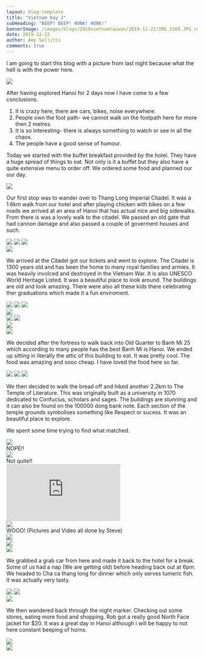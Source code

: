 ```yaml
---
layout: blog-template
title: "Vietnam Day 2"
subHeading: "BEEP! BEEP! HONK! HONK!"
bannerImage: /images/blogs/2019vietnamtaiwan/2019-12-22/IMG_3169.JPG_compressed.JPEG
date: 2019-12-22
author: Amy Sellitti
comments: true
---
```


I am going to start this blog with a picture from last night because what the hell is with the power here. 

<div class="center-image"><img src="/images/blogs/2019vietnamtaiwan/2019-12-22/20191221_200416.jpg" /></div>

After having explored Hanoi for 2 days now I have come to a few conclusions.
1. It is crazy here, there are cars, bikes, noise everywhere.
2. People own the foot path- we cannot walk on the footpath here for more then 2 metres.
3. It is so interesting- there is always something to watch or see in all the chaos.
4. The people have a good sense of humour.

Today we started with the buffet breakfast provided by the hotel. They have a huge spread of things to eat. Not only is it a buffet but they also have a quite extensive menu to order off.  We ordered some food and planned our our day. 

<div class="center-image"><img src="/images/blogs/2019vietnamtaiwan/2019-12-22/20191222_085314.jpg_compressed.JPEG" /></div>

Our first stop was to wander over to Thang Long Imperial Citadel. It was a 1.6km walk from our hotel and after playing chicken with bikes on a few roads we arrived at an area of Hanoi that has actual nice and big sidewalks. From there is was a lovely walk to the citadel. We passed an old gate that had cannon damage and also passed a couple of goverment houses and such. 

<div class="grid-3c">
  <img src="/images/blogs/2019vietnamtaiwan/2019-12-22/20191222_114317.jpg_compressed.JPEG"/>
  <img src="/images/blogs/2019vietnamtaiwan/2019-12-22/20191222141319_IMG_3068.jpg_compressed.JPEG"/>
  <img src="/images/blogs/2019vietnamtaiwan/2019-12-22/IMG_3069.JPG_compressed.JPEG"/>
</div>
<div class="center-image"><img src="/images/blogs/2019vietnamtaiwan/2019-12-22/IMG_3074.JPG_compressed.JPEG" /></div>

We arrived at the Citadel got our tickets and went to explore. The Citadel is 1300 years old and has been the home to many royal families and armies. It was heavily involced and destroyed in the Vietnam War. It is also UNESCO World Heritage Listed. It was a beautiful place to look around. The buildings are old and look amazing. There were also all these kids there celebrating ther graduations which made it a fun enviroment. 

<div class="grid-2w-1l">
  <img src="/images/blogs/2019vietnamtaiwan/2019-12-22/IMG_3086.JPG_compressed.JPEG"/>
  <img src="/images/blogs/2019vietnamtaiwan/2019-12-22/20191222_120618.jpg_compressed.JPEG"/>
  <img src="/images/blogs/2019vietnamtaiwan/2019-12-22/20191222150314_IMG_3097.jpg_compressed.JPEG"/>
</div>
<div class="center-image"><img src="/images/blogs/2019vietnamtaiwan/2019-12-22/20191222150537_IMG_3102.jpg_compressed.JPEG" /></div>
<div class="grid-2c">
  <img src="/images/blogs/2019vietnamtaiwan/2019-12-22/20191222151209_IMG_3114.jpg_compressed.JPEG"/>
  <img src="/images/blogs/2019vietnamtaiwan/2019-12-22/IMG_3112.JPG_compressed.JPEG"/>
</div>
<div class="center-image"><img src="/images/blogs/2019vietnamtaiwan/2019-12-22/IMG_20191222_121008.jpg_compressed.JPEG" /></div>
<div class="center-image"><img src="/images/blogs/2019vietnamtaiwan/2019-12-22/IMG_20191222_124153.jpg_compressed.JPEG" /></div>

We decided after the fortress to walk back into Old Quarter to Banh Mi 25 which according to many people has the best Banh Mi is Hanoi. We ended up sitting in literally the attic of this building to eat. It was pretty cool. The food was amazing and sooo cheap. I have loved the food here so far. 

<div class="grid-3c">
  <img src="/images/blogs/2019vietnamtaiwan/2019-12-22/20191222_135546.jpg_compressed.JPEG"/>
  <img src="/images/blogs/2019vietnamtaiwan/2019-12-22/20191222_140532.jpg_compressed.JPEG"/>
  <img src="/images/blogs/2019vietnamtaiwan/2019-12-22/IMG_20191222_133042.jpg_compressed.JPEG"/>
</div>

We then decided to walk the bread off and hiked another 2.2km to The Temple of Literature. This was originally built as a university in 1070 dedicated to Confucius, scholars and sages. The buildings are stunning and it can also be found on the 100000 dong bank note. Each section of the temple grounds symbolises something like Respect or sucess. It was an beautiful place to explore. 

We spent some time trying to find what matched.

<div class="center-image"><img src="/images/blogs/2019vietnamtaiwan/2019-12-22/20191222_152110.jpg_compressed.JPEG" /></div>
NOPE!!

<div class="center-image"><img src="/images/blogs/2019vietnamtaiwan/2019-12-22/20191222_152641.jpg_compressed.JPEG" /></div>
Not quite!!

<div class="center-video">
  <iframe src="https://www.youtube.com/embed/rLajs_eWBrg" frameborder="0" allowfullscreen></iframe>
</div>

<div class="center-image"><img src="/images/blogs/2019vietnamtaiwan/2019-12-22/IMG_20191222_153000.106.jpg_compressed.JPEG" /></div>
WOOO! (Pictures and Video all done by Steve)

<div class="center-image"><img src="/images/blogs/2019vietnamtaiwan/2019-12-22/20191222183347_IMG_3154.jpg_compressed.JPEG" /></div>
<div class="center-image"><img src="/images/blogs/2019vietnamtaiwan/2019-12-22/IMG_3169.JPG_compressed.JPEG" /></div>
<div class="center-image"><img src="/images/blogs/2019vietnamtaiwan/2019-12-22/20191222_160048.jpg_compressed.JPEG" /></div>

We grabbed a grab car from here and made it back to the hotel for a break. Some of us had a nap (We are getting old) before heading back out at 6pm. We headed to Cha ca thang long for dinner which only serves tumeric fish. It was actually very tasty.

<div class="grid-2c">
  <img src="/images/blogs/2019vietnamtaiwan/2019-12-22/20191222_201355.jpg_compressed.JPEG"/>
  <img src="/images/blogs/2019vietnamtaiwan/2019-12-22/IMG_20191222_200717.jpg_compressed.JPEG"/>
</div>
<div class="center-image"><img src="/images/blogs/2019vietnamtaiwan/2019-12-22/IMG_20191222_200625.jpg_compressed.JPEG" /></div>

We then wandered back through the night marker. Checking out some stores, eating more food and shopping. Rob got a really good North Face jacket for $20. It was a great day in Hanoi although i will be happy to not here constant beeping of horns. 

<div class="center-image"><img src="/images/blogs/2019vietnamtaiwan/2019-12-22/20191222_210354.jpg_compressed.JPEG" /></div>
<div class="center-image"><img src="/images/blogs/2019vietnamtaiwan/2019-12-22/20191222_211037.jpg_compressed.JPEG" /></div>
